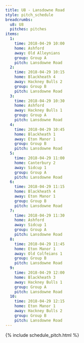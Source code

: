 ```yaml
---
title: U8 - Lansdowne Road
style: pitch_schedule
breadcrumbs:
  u8: U8
  pitches: pitches
items:
  1:
    time: 2018-04-29 10:00
    home: Ashford
    away: Old Alleynians
    group: Group A
    pitch: Lansdowne Road
  2:
    time: 2018-04-29 10:15
    home: Blackheath 4
    away: Hackney Bulls 2
    group: Group B
    pitch: Lansdowne Road
  3:
    time: 2018-04-29 10:30
    home: Ashford
    away: Hackney Bulls 1
    group: Group A
    pitch: Lansdowne Road
  4:
    time: 2018-04-29 10:45
    home: Blackheath 1
    away: Eton Manor 1
    group: Group B
    pitch: Lansdowne Road
  5:
    time: 2018-04-29 11:00
    home: Canterbury 2
    away: Sidcup 1
    group: Group A
    pitch: Lansdowne Road
  6:
    time: 2018-04-29 11:15
    home: Blackheath 4
    away: Eton Manor 1
    group: Group B
    pitch: Lansdowne Road
  7:
    time: 2018-04-29 11:30
    home: Ashford
    away: Sidcup 1
    group: Group A
    pitch: Lansdowne Road
  8:
    time: 2018-04-29 11:45
    home: Eton Manor 1
    away: Old Colfeians 1
    group: Group B
    pitch: Lansdowne Road
  9:
    time: 2018-04-29 12:00
    home: Blackheath 3
    away: Hackney Bulls 1
    group: Group A
    pitch: Lansdowne Road
  10:
    time: 2018-04-29 12:15
    home: Eton Manor 1
    away: Hackney Bulls 2
    group: Group B
    pitch: Lansdowne Road
---
```


{% include schedule_pitch.html %}
